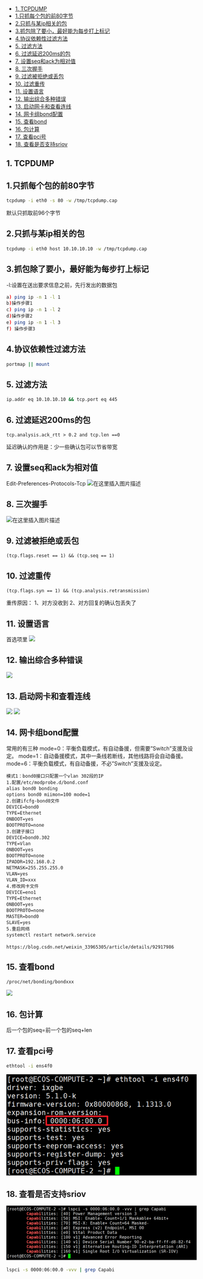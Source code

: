 - [1. TCPDUMP](#1-tcpdump)
- [1.只抓每个包的前80字节](#1只抓每个包的前80字节)
- [2.只抓与某ip相关的包](#2只抓与某ip相关的包)
- [3.抓包除了要小，最好能为每步打上标记](#3抓包除了要小最好能为每步打上标记)
- [4.协议依赖性过滤方法](#4协议依赖性过滤方法)
- [5. 过滤方法](#5-过滤方法)
- [6. 过滤延迟200ms的包](#6-过滤延迟200ms的包)
- [7. 设置seq和ack为相对值](#7-设置seq和ack为相对值)
- [8. 三次握手](#8-三次握手)
- [9. 过滤被拒绝或丢包](#9-过滤被拒绝或丢包)
- [10. 过滤重传](#10-过滤重传)
- [11. 设置语言](#11-设置语言)
- [12. 输出综合多种错误](#12-输出综合多种错误)
- [13.  启动网卡和查看连线](#13--启动网卡和查看连线)
- [14. 网卡组bond配置](#14-网卡组bond配置)
- [15. 查看bond](#15-查看bond)
- [16. 包计算](#16-包计算)
- [17. 查看pci号](#17-查看pci号)
- [18. 查看是否支持sriov](#18-查看是否支持sriov)

## 1. TCPDUMP



## 1.只抓每个包的前80字节

```bash
tcpdump -i eth0 -s 80 -w /tmp/tcpdump.cap
```

默认只抓取前96个字节

## 2.只抓与某ip相关的包

```bash
tcpdump -i eth0 host 10.10.10.10 -w /tmp/tcpdump.cap
```

## 3.抓包除了要小，最好能为每步打上标记

-l:设置在送出要求信息之前，先行发出的数据包

```bash
a) ping ip -n 1 -l 1
b)操作步骤1
c) ping ip -n 1 -l 2
d)操作步骤2
e) ping ip -n 1 -l 3
f) 操作步骤3
```

## 4.协议依赖性过滤方法

```bash
portmap || mount
```

## 5. 过滤方法

```bash
ip.addr eq 10.10.10.10 && tcp.port eq 445
```

## 6. 过滤延迟200ms的包

```
tcp.analysis.ack_rtt > 0.2 and tcp.len ==0
```

延迟确认的作用是：少一些确认包可以节省带宽

## 7. 设置seq和ack为相对值

Edit-Preferences-Protocols-Tcp
![在这里插入图片描述](https://img-blog.csdnimg.cn/ffafe4997c2a40488b8f25b03923177c.png)

## 8. 三次握手

![在这里插入图片描述](https://img-blog.csdnimg.cn/8eca324f669c45c8a8b6d4a33be511cf.png)

## 9. 过滤被拒绝或丢包

```
(tcp.flags.reset == 1) && (tcp.seq == 1)
```

## 10. 过滤重传

```
(tcp.flags.syn == 1) && (tcp.analysis.retransmission)
```

重传原因：
1、对方没收到
2、对方回复的确认包丢失了

## 11. 设置语言

首选项里
![](2023-03-08-20-27-20.png)

## 12. 输出综合多种错误

![](2023-03-08-20-27-34.png)

## 13.  启动网卡和查看连线

![](2023-03-08-20-27-48.png)
![](2023-03-08-20-28-22.png)

## 14. 网卡组bond配置

常用的有三种
mode=0：平衡负载模式，有自动备援，但需要”Switch”支援及设定。
mode=1：自动备援模式，其中一条线若断线，其他线路将会自动备援。
mode=6：平衡负载模式，有自动备援，不必”Switch”支援及设定。

```
模式1：bond0接口只配置一个vlan 302段的IP
1.配置/etc/modprobe.d/bond.conf
alias bond0 bonding
options bond0 miimon=100 mode=1
2.创建ifcfg-bond0文件
DEVICE=bond0
TYPE=Ethernet
ONBOOT=yes
BOOTPROTO=none
3.创建子接口
DEVICE=bond0.302
TYPE=Vlan
ONBOOT=yes
BOOTPROTO=none
IPADDR=192.168.0.2
NETMASK=255.255.255.0
VLAN=yes
VLAN_ID=xxx
4.修改网卡文件
DEVICE=eno1
TYPE=Ethernet
ONBOOT=yes
BOOTPROTO=none
MASTER=bond0
SLAVE=yes
5.重启网络
systemctl restart network.service

https://blog.csdn.net/weixin_33965305/article/details/92917986
```

## 15. 查看bond

```
/proc/net/bonding/bondxxx
```

![](2023-03-08-20-28-50.png)

## 16. 包计算

后一个包的seq=前一个包的seq+len

## 17. 查看pci号

```bash
ethtool -i ens4f0
```

![1676512281364](image/tcpdump/1676512281364.png)

## 18. 查看是否支持sriov

![1676512370230](image/tcpdump/1676512370230.png)

```bash
lspci -s 0000:06:00.0 -vvv | grep Capabi
```
